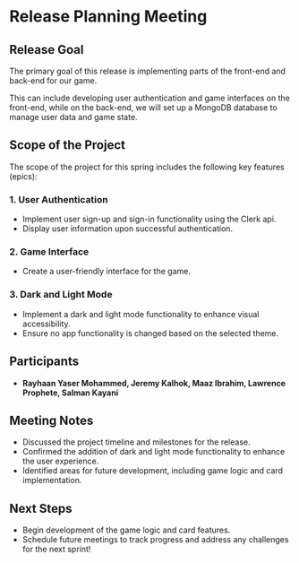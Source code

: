 # Release Planning Meeting

## Release Goal
The primary goal of this release is implementing parts of the front-end and back-end for our game. 

This can include developing user authentication and game interfaces on the front-end, while on the back-end, we will set up a MongoDB database to manage user data and game state.

## Scope of the Project
The scope of the project for this spring includes the following key features (epics):

### 1. User Authentication
- Implement user sign-up and sign-in functionality using the Clerk api.
- Display user information upon successful authentication.

### 2. Game Interface
- Create a user-friendly interface for the game.

### 3. Dark and Light Mode
- Implement a dark and light mode functionality to enhance visual accessibility.
- Ensure no app functionality is changed based on the selected theme.

## Participants
- **Rayhaan Yaser Mohammed, Jeremy Kalhok, Maaz Ibrahim, Lawrence Prophete, Salman Kayani**

## Meeting Notes
- Discussed the project timeline and milestones for the release.
- Confirmed the addition of dark and light mode functionality to enhance the user experience.
- Identified areas for future development, including game logic and card implementation.

## Next Steps
- Begin development of the game logic and card features.
- Schedule future meetings to track progress and address any challenges for the next sprint!
